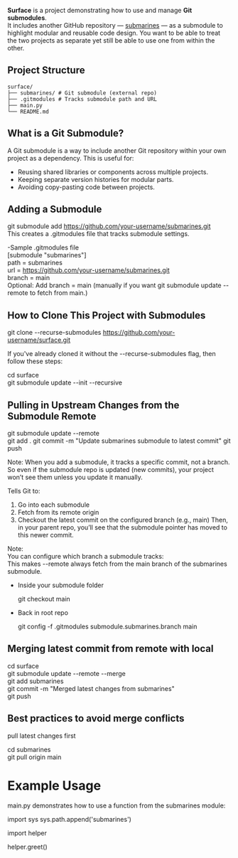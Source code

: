 **Surface** is a project demonstrating how to use and manage **Git submodules**.  
It includes another GitHub repository — [submarines](https://github.com/your-username/submarines) — as a submodule to 
highlight modular and reusable code design.
You want to be able to treat the two projects as separate yet still be able to use one from within the other.

## Project Structure
```
surface/
├── submarines/ # Git submodule (external repo)
├── .gitmodules # Tracks submodule path and URL
├── main.py
└── README.md
```

## What is a Git Submodule?

A Git submodule is a way to include another Git repository within your own project as a dependency. This is useful for:
- Reusing shared libraries or components across multiple projects.
- Keeping separate version histories for modular parts.
- Avoiding copy-pasting code between projects.

## Adding a Submodule 

git submodule add https://github.com/your-username/submarines.git  
This creates a .gitmodules file that tracks submodule settings.

-Sample .gitmodules file  
[submodule "submarines"]  
path = submarines  
url = https://github.com/your-username/submarines.git  
branch = main  
Optional: Add branch = main (manually if you want git submodule update --remote to fetch from main.)

##  How to Clone This Project with Submodules

git clone --recurse-submodules https://github.com/your-username/surface.git

If you've already cloned it without the --recurse-submodules flag, then follow these steps:  

cd surface  
git submodule update --init --recursive

## Pulling in Upstream Changes from the Submodule Remote

git submodule update --remote  
git add .
git commit -m "Update submarines submodule to latest commit"
git push

Note:
When you add a submodule, it tracks a specific commit, not a branch.  
So even if the submodule repo is updated (new commits), your project won’t see them unless you update it manually.

Tells Git to:  
1. Go into each submodule
2. Fetch from its remote origin
3. Checkout the latest commit on the configured branch (e.g., main)
Then, in your parent repo, you’ll see that the submodule pointer has moved to this newer commit.

Note:  
You can configure which branch a submodule tracks:  
This makes --remote always fetch from the main branch of the submarines submodule.

- Inside your submodule folder
  
  git checkout main
- Back in root repo
  
  git config -f .gitmodules submodule.submarines.branch main

## Merging latest commit from remote with local
cd surface  
git submodule update --remote --merge   
git add submarines  
git commit -m "Merged latest changes from submarines"  
git push

## Best practices to avoid merge conflicts
pull latest changes first

cd submarines  
git pull origin main

# Example Usage
main.py demonstrates how to use a function from the submarines module:  

import sys
sys.path.append('submarines')

import helper

helper.greet()














